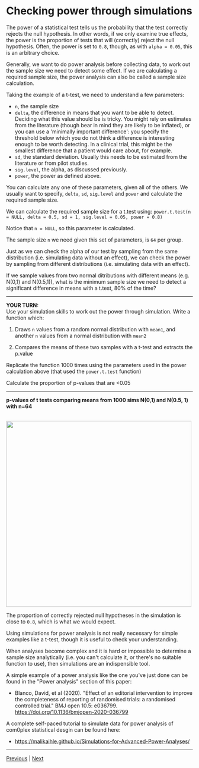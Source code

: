 # Checking power through simulations

The power of a statistical test tells us the probability that the test correctly rejects the null hypothesis. In other words, if we only examine true effects, the power is the proportion of tests that will (correctly) reject the null hypothesis. Often, the power is set to `0.8`, though, as with `alpha = 0.05`, this is an arbitrary choice. 

Generally, we want to do power analysis before collecting data, to work out the sample size we need to detect some effect. If we are calculating a required sample size, the power analysis can also be called a sample size calculation. 

Taking the example of a t-test, we need to understand a few parameters:

* `n`, the sample size
* `delta`, the difference in means that you want to be able to detect. Deciding what this value should be is tricky. You might rely on estimates from the literature (though bear in mind they are likely to be inflated), or you can use a 'minimally important difference': you specify the threshold below which you do not think a difference is interesting enough to be worth detecting. In a clinical trial, this might be the smallest difference that a patient would care about, for example. 
* `sd`, the standard deviation. Usually this needs to be estimated from the literature or from pilot studies. 
* `sig.level`, the alpha, as discussed previously. 
* `power`, the power as defined above.

You can calculate any one of these parameters, given all of the others. We usually want to specify, `delta`, `sd`, `sig.level` and `power` and calculate the required sample size.

We can calculate the required sample size for a t.test using:
`power.t.test(n = NULL, delta = 0.5, sd = 1, sig.level = 0.05, power = 0.8)`

Notice that `n = NULL`, so this parameter is calculated. 

The sample size `n` we need given this set of parameters, is `64` per group.


Just as we can check the alpha of our test by sampling from the same distribution (i.e. simulating data without an effect), we can check the power by sampling from different distributions (i.e. simulating data with an effect).

If we sample values from two normal ditributions with different means (e.g. N(0,1) and N(0.5,1)), what is the minimum sample size we need to detect a significant difference in means with a t.test, 80% of the time?

***

**YOUR TURN:**  
Use your simulation skills to work out the power through simulation.
Write a function which:

1. Draws `n` values from a random normal distribution with `mean1`, and another `n` values from a normal distribution with `mean2`

2. Compares the means of these two samples with a t-test and extracts the p.value

Replicate the function 1000 times using the parameters used in the power calculation above (that used the `power.t.test` function)

Calculate the proportion of p-values that are <0.05

***

**p-values of t tests comparing means from 1000 sims N(0,1) and N(0.5, 1) with n=64**  

<br/>
<img src="../assets/hist-power.png" width="500">  
<br/>

The proportion of correctly rejected null hypotheses in the simulation is close to `0.8`, which is what we would expect. 

Using simulations for power analysis is not really necessary for simple examples like a t-test, though it is useful to check your understanding. 

When analyses become complex and it is hard or impossible to determine a sample size analytically (i.e. you can't calculate it, or there's no suitable function to use), then simulations are an indispensible tool.

A simple example of a power analysis like the one you've just done can be found in the "Power analysis" section of this paper:
* Blanco, David, et al (2020). "Effect of an editorial intervention to improve the completeness of reporting of randomised trials: a randomised controlled trial." BMJ open 10.5: e036799. <a href="https://doi.org/10.1136/bmjopen-2020-036799" target="_blank">https://doi.org/10.1136/bmjopen-2020-036799</a>

A complete self-paced tutorial to simulate data for power analysis of com0plex statistical desgin can be found here:
* https://malikaihle.github.io/Simulations-for-Advanced-Power-Analyses/

***

[Previous](./check-alpha.md) | [Next](./simulate-for-preregistration.md)


